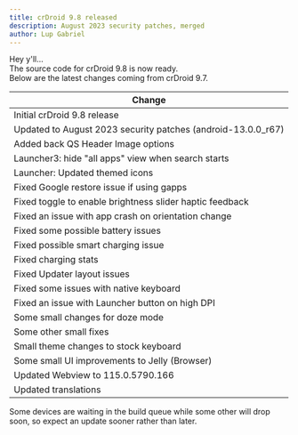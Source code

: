 ```yaml
---
title: crDroid 9.8 released
description: August 2023 security patches, merged
author: Lup Gabriel
---
```


Hey y'll...  
The source code for crDroid 9.8 is now ready.  
Below are the latest changes coming from crDroid 9.7.  

| Change |
| --- |
| Initial crDroid 9.8 release |
| Updated to August 2023 security patches (android-13.0.0_r67) |
| Added back QS Header Image options |
| Launcher3: hide "all apps" view when search starts |
| Launcher: Updated themed icons |
| Fixed Google restore issue if using gapps |
| Fixed toggle to enable brightness slider haptic feedback |
| Fixed an issue with app crash on orientation change |
| Fixed some possible battery issues |
| Fixed possible smart charging issue |
| Fixed charging stats |
| Fixed Updater layout issues |
| Fixed some issues with native keyboard |
| Fixed an issue with Launcher button on high DPI |
| Some small changes for doze mode |
| Some other small fixes |
| Small theme changes to stock keyboard |
| Some small UI improvements to Jelly (Browser) |
| Updated Webview to 115.0.5790.166 |
| Updated translations |

Some devices are waiting in the build queue while some other will drop soon, so expect an update sooner rather than later.
